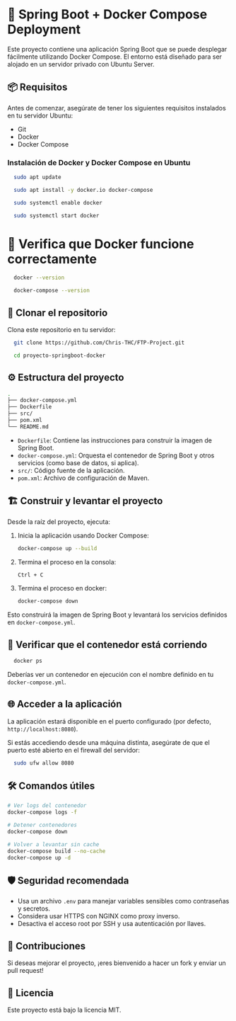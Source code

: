 # 🧩 Spring Boot + Docker Compose Deployment

Este proyecto contiene una aplicación Spring Boot que se puede desplegar fácilmente utilizando Docker Compose. El
entorno está diseñado para ser alojado en un servidor privado con Ubuntu Server.

## 📦 Requisitos

Antes de comenzar, asegúrate de tener los siguientes requisitos instalados en tu servidor Ubuntu:

- Git
- Docker
- Docker Compose

### Instalación de Docker y Docker Compose en Ubuntu

```bash
  sudo apt update
```

```bash
  sudo apt install -y docker.io docker-compose
```

```bash
  sudo systemctl enable docker
```

```bash
  sudo systemctl start docker
```

# 🐳 Verifica que Docker funcione correctamente

```bash
  docker --version
```

```bash
  docker-compose --version
```

## 🚀 Clonar el repositorio

Clona este repositorio en tu servidor:

```bash
  git clone https://github.com/Chris-THC/FTP-Project.git
```

```bash
  cd proyecto-springboot-docker
```

## ⚙️ Estructura del proyecto

```bash
.
├── docker-compose.yml
├── Dockerfile
├── src/
├── pom.xml
└── README.md
```

- `Dockerfile`: Contiene las instrucciones para construir la imagen de Spring Boot.
- `docker-compose.yml`: Orquesta el contenedor de Spring Boot y otros servicios (como base de datos, si aplica).
- `src/`: Código fuente de la aplicación.
- `pom.xml`: Archivo de configuración de Maven.

## 🏗️ Construir y levantar el proyecto

Desde la raíz del proyecto, ejecuta:

1. Inicia la aplicación usando Docker Compose:
   ```bash
   docker-compose up --build
1. Termina el proceso en la consola:
   ```bash
   Ctrl + C

1. Termina el proceso en docker:
   ```bash
   docker-compose down

Esto construirá la imagen de Spring Boot y levantará los servicios definidos en `docker-compose.yml`.

## 🐳 Verificar que el contenedor está corriendo

```bash
  docker ps
```

Deberías ver un contenedor en ejecución con el nombre definido en tu `docker-compose.yml`.

## 🌐 Acceder a la aplicación

La aplicación estará disponible en el puerto configurado (por defecto, `http://localhost:8080`).

Si estás accediendo desde una máquina distinta, asegúrate de que el puerto esté abierto en el firewall del servidor:

```bash
  sudo ufw allow 8080
```

## 🛠️ Comandos útiles

```bash
# Ver logs del contenedor
docker-compose logs -f

# Detener contenedores
docker-compose down

# Volver a levantar sin cache
docker-compose build --no-cache
docker-compose up -d
```

## 🛡️ Seguridad recomendada

- Usa un archivo `.env` para manejar variables sensibles como contraseñas y secretos.
- Considera usar HTTPS con NGINX como proxy inverso.
- Desactiva el acceso root por SSH y usa autenticación por llaves.

## 🤝 Contribuciones

Si deseas mejorar el proyecto, ¡eres bienvenido a hacer un fork y enviar un pull request!

## 📄 Licencia

Este proyecto está bajo la licencia MIT.
